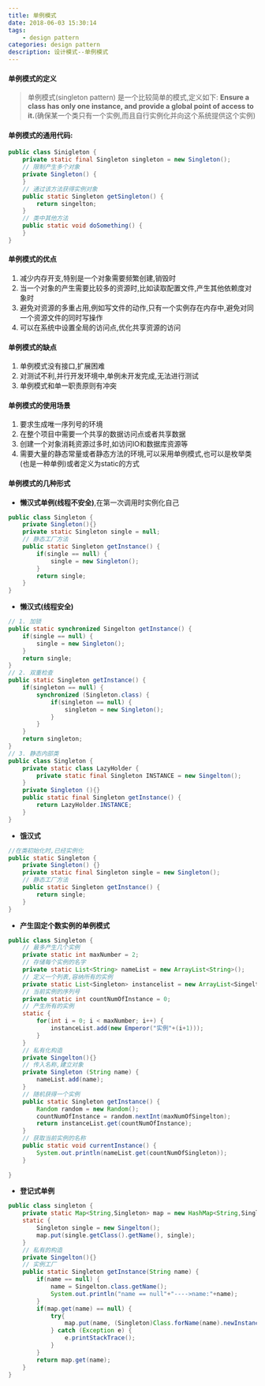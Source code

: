 ```yaml
---
title: 单例模式
date: 2018-06-03 15:30:14
tags: 
	- design pattern
categories: design pattern
description: 设计模式--单例模式
---
```

#### 单例模式的定义
> 单例模式(singleton pattern) 是一个比较简单的模式,定义如下:
**Ensure a class has only one instance, and provide a global point of access to it.**(确保某一个类只有一个实例,而且自行实例化并向这个系统提供这个实例)

#### 单例模式的通用代码:

```java
public class Sinigleton {
	private static final Singleton singleton = new Singleton();
	// 限制产生多个对象
	private Singleton() {
	}
	// 通过该方法获得实例对象
	public static Singleton getSingleton() {
		return singelton;
	}
	// 类中其他方法
	public static void doSomething() {
	}
}
```
#### 单例模式的优点
1. 减少内存开支,特别是一个对象需要频繁创建,销毁时
2. 当一个对象的产生需要比较多的资源时,比如读取配置文件,产生其他依赖度对象时
3. 避免对资源的多重占用,例如写文件的动作,只有一个实例存在内存中,避免对同一个资源文件的同时写操作
4. 可以在系统中设置全局的访问点,优化共享资源的访问

#### 单例模式的缺点
1. 单例模式没有接口,扩展困难
2. 对测试不利,并行开发环境中,单例未开发完成,无法进行测试
3. 单例模式和单一职责原则有冲突

#### 单例模式的使用场景
1. 要求生成唯一序列号的环境
2. 在整个项目中需要一个共享的数据访问点或者共享数据
3. 创建一个对象消耗资源过多时,如访问IO和数据库资源等
4. 需要大量的静态常量或者静态方法的环境,可以采用单例模式,也可以是枚举类(也是一种单例)或者定义为static的方式

#### 单例模式的几种形式
- **懒汉式单例(线程不安全)**,在第一次调用时实例化自己
```java
public class Singleton {
	private Singleton(){}
	private static Singleton single = null;
	// 静态工厂方法
	public static Singleton getInstance() {
		if(single == null) {
			single = new Singleton();
		}
		return single;
	}
}
```
- **懒汉式(线程安全)**
```java
// 1. 加锁
public static synchronized Singelton getInstance() {
	if(single == null) {
		single = new Singleton();
	}
	return single;
}
// 2. 双重检查
public static Singleton getInstance() {
	if(singleton == null) {
		synchronized (Singleton.class) {
			if(singleton == null) {
				singleton = new Singleton();
			}
		}
	}
	return singleton;
}
// 3. 静态内部类
public class Singleton {
	private	static class LazyHolder {
		private static final Singleton INSTANCE = new Singelton();
	}
	private Singleton (){}
	public static final Singleton getInstance() {
		return LazyHolder.INSTANCE;	
	}
}
```
- **饿汉式**
```java
//在类初始化时,已经实例化
public static Singleton {
	private Singleton() {}
	private static final Singleton single = new Singleton();
	// 静态工厂方法
	public static Singleton getInstance() {
		return single;
	}
}
```
- **产生固定个数实例的单例模式**
```java
public class Singleton {
	// 最多产生几个实例
	private static int maxNumber = 2;
	// 存储每个实例的名字
	private static List<String> nameList = new ArrayList<String>();
	// 定义一个列表,容纳所有的实例
	private static List<Singleton> instancelist = new ArrayList<Singelton>();
	// 当前实例的序列号
	private static int countNumOfInstance = 0;
	// 产生所有的实例
	static {
		for(int i = 0; i < maxNumber; i++) {
			instanceList.add(new Emperor("实例"+(i+1)));
		}
	}
	// 私有化构造
	private Singelton(){}
	// 传入名称,建立对象
	private Singleton (String name) {
		nameList.add(name);
	}
	// 随机获得一个实例 
	public static Singleton getInstance() {
		Random random = new Random();	
		countNumOfInstance = random.nextInt(maxNumOfSingelton);
		return instanceList.get(countNumOfInstance);
	}
	// 获取当前实例的名称
	public static void currentInstance() {
		System.out.println(nameList.get(countNumOfSingleton));
	}
	
}
```
- **登记式单例**
```java
public class singleton {
	private static Map<String,Singleton> map = new HashMap<String,Singleton>();
	static {
		Singleton single = new Singelton();
		map.put(single.getClass().getName(), single);
	}
	// 私有的构造
	private Singelton(){}
	// 实例工厂
	public static Singleton getInstance(String name) {
		if(name == null) {
			name = Singelton.class.getName();
			System.out.println("name == null"+"---->name:"+name);
		}
		if(map.get(name) == null) {
			try{
				map.put(name, (Singleton)Class.forName(name).newInstance());
			} catch (Exception e) {
				e.printStackTrace();
			}
		}
		return map.get(name);
	}
}
```
	
